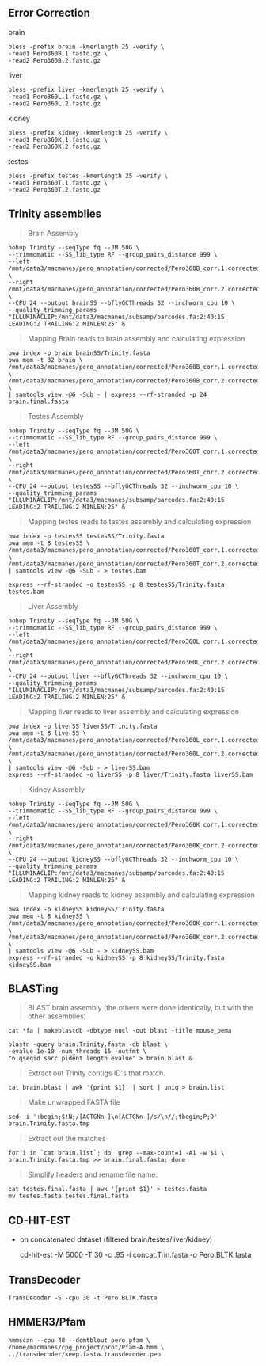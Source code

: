 Error Correction
--

brain

	bless -prefix brain -kmerlength 25 -verify \
	-read1 Pero360B.1.fastq.gz \
	-read2 Pero360B.2.fastq.gz 

liver

	bless -prefix liver -kmerlength 25 -verify \
	-read1 Pero360L.1.fastq.gz \
	-read2 Pero360L.2.fastq.gz 

kidney

	bless -prefix kidney -kmerlength 25 -verify \
	-read1 Pero360K.1.fastq.gz \
	-read2 Pero360K.2.fastq.gz 

testes

	bless -prefix testes -kmerlength 25 -verify \
	-read1 Pero360T.1.fastq.gz \
	-read2 Pero360T.2.fastq.gz 


Trinity assemblies
--

>Brain Assembly

    nohup Trinity --seqType fq --JM 50G \
    --trimmomatic --SS_lib_type RF --group_pairs_distance 999 \
    --left /mnt/data3/macmanes/pero_annotation/corrected/Pero360B_corr.1.corrected.fastq  \
    --right /mnt/data3/macmanes/pero_annotation/corrected/Pero360B_corr.2.corrected.fastq \
    --CPU 24 --output brainSS --bflyGCThreads 32 --inchworm_cpu 10 \
    --quality_trimming_params "ILLUMINACLIP:/mnt/data3/macmanes/subsamp/barcodes.fa:2:40:15 LEADING:2 TRAILING:2 MINLEN:25" &

>Mapping Brain reads to brain assembly and calculating expression
	
	bwa index -p brain brainSS/Trinity.fasta
    bwa mem -t 32 brain \
    /mnt/data3/macmanes/pero_annotation/corrected/Pero360B_corr.1.corrected.fastq \
    /mnt/data3/macmanes/pero_annotation/corrected/Pero360B_corr.2.corrected.fastq  \
    | samtools view -@6 -Sub - | express --rf-stranded -p 24 brain.final.fasta
    



> Testes Assembly

    nohup Trinity --seqType fq --JM 50G \
    --trimmomatic --SS_lib_type RF --group_pairs_distance 999 \
    --left /mnt/data3/macmanes/pero_annotation/corrected/Pero360T_corr.1.corrected.fastq  \
    --right /mnt/data3/macmanes/pero_annotation/corrected/Pero360T_corr.2.corrected.fastq \
    --CPU 24 --output testesSS --bflyGCThreads 32 --inchworm_cpu 10 \
    --quality_trimming_params "ILLUMINACLIP:/mnt/data3/macmanes/subsamp/barcodes.fa:2:40:15 LEADING:2 TRAILING:2 MINLEN:25" &

>Mapping testes reads to testes assembly and calculating expression
    
    bwa index -p testesSS testesSS/Trinity.fasta
    bwa mem -t 8 testesSS \
    /mnt/data3/macmanes/pero_annotation/corrected/Pero360T_corr.1.corrected.fastq \
    /mnt/data3/macmanes/pero_annotation/corrected/Pero360T_corr.2.corrected.fastq  | samtools view -@6 -Sub - > testes.bam
    
    express --rf-stranded -o testesSS -p 8 testesSS/Trinity.fasta testes.bam
 
> Liver Assembly

    nohup Trinity --seqType fq --JM 50G \
    --trimmomatic --SS_lib_type RF --group_pairs_distance 999 \
    --left /mnt/data3/macmanes/pero_annotation/corrected/Pero360L_corr.1.corrected.fastq  \
    --right /mnt/data3/macmanes/pero_annotation/corrected/Pero360L_corr.2.corrected.fastq \
    --CPU 24 --output liver --bflyGCThreads 32 --inchworm_cpu 10 \
    --quality_trimming_params "ILLUMINACLIP:/mnt/data3/macmanes/subsamp/barcodes.fa:2:40:15 LEADING:2 TRAILING:2 MINLEN:25" &
    
>Mapping liver reads to liver assembly and calculating expression



    bwa index -p liverSS liverSS/Trinity.fasta
    bwa mem -t 8 liverSS \
    /mnt/data3/macmanes/pero_annotation/corrected/Pero360L_corr.1.corrected.fastq \
    /mnt/data3/macmanes/pero_annotation/corrected/Pero360L_corr.2.corrected.fastq  \
    | samtools view -@6 -Sub - > liverSS.bam
    express --rf-stranded -o liverSS -p 8 liver/Trinity.fasta liverSS.bam



> Kidney Assembly

    nohup Trinity --seqType fq --JM 50G \
    --trimmomatic --SS_lib_type RF --group_pairs_distance 999 \
    --left /mnt/data3/macmanes/pero_annotation/corrected/Pero360K_corr.1.corrected.fastq  \
    --right /mnt/data3/macmanes/pero_annotation/corrected/Pero360K_corr.2.corrected.fastq \
    --CPU 24 --output kidneySS --bflyGCThreads 32 --inchworm_cpu 10 \
    --quality_trimming_params "ILLUMINACLIP:/mnt/data3/macmanes/subsamp/barcodes.fa:2:40:15 LEADING:2 TRAILING:2 MINLEN:25" &


>Mapping kidney reads to kidney assembly and calculating expression



    bwa index -p kidneySS kidneySS/Trinity.fasta
    bwa mem -t 8 kidneySS \
    /mnt/data3/macmanes/pero_annotation/corrected/Pero360K_corr.1.corrected.fastq \
    /mnt/data3/macmanes/pero_annotation/corrected/Pero360K_corr.2.corrected.fastq  \
    | samtools view -@6 -Sub - > kidneySS.bam
    express --rf-stranded -o kidneySS -p 8 kidneySS/Trinity.fasta kidneySS.bam

BLASTing
---
      
> BLAST brain assembly (the others were done identically, but with the other assemblies)
	
	cat *fa | makeblastdb -dbtype nucl -out blast -title mouse_pema

    blastn -query brain.Trinity.fasta -db blast \
    -evalue 1e-10 -num_threads 15 -outfmt \
    "6 qseqid sacc pident length evalue" > brain.blast &

> Extract out Trinity contigs ID's that match.
    
    cat brain.blast | awk '{print $1}' | sort | uniq > brain.list

> Make unwrapped FASTA file
    
    sed -i ':begin;$!N;/[ACTGNn-]\n[ACTGNn-]/s/\n//;tbegin;P;D' brain.Trinity.fasta.tmp

> Extract out the matches
    
    for i in `cat brain.list`; do  grep --max-count=1 -A1 -w $i \
    brain.Trinity.fasta.tmp >> brain.final.fasta; done

> Simplify headers and rename file name.

    cat testes.final.fasta | awk '{print $1}' > testes.fasta    
    mv testes.fasta testes.final.fasta

CD-HIT-EST 
--

- on concatenated dataset (filtered brain/testes/liver/kidney)

	cd-hit-est -M 5000 -T 30 -c .95 -i concat.Trin.fasta -o Pero.BLTK.fasta
	
TransDecoder 
---

	TransDecoder -S -cpu 30 -t Pero.BLTK.fasta


HMMER3/Pfam
---

	hmmscan --cpu 48 --domtblout pero.pfam \
	/home/macmanes/cpg_project/prot/Pfam-A.hmm \
	../transdecoder/keep.fasta.transdecoder.pep





